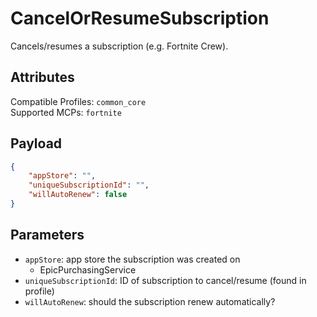 # CancelOrResumeSubscription
Cancels/resumes a subscription (e.g. Fortnite Crew).

## Attributes
Compatible Profiles: `common_core`  
Supported MCPs: `fortnite`

## Payload
```json
{
	"appStore": "",
	"uniqueSubscriptionId": "",
	"willAutoRenew": false
}
```

## Parameters
- `appStore`: app store the subscription was created on
  - EpicPurchasingService
- `uniqueSubscriptionId`: ID of subscription to cancel/resume (found in profile)
- `willAutoRenew`: should the subscription renew automatically?
